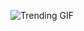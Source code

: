 
<!-- GIF_SECTION -->
![Trending GIF](https://media0.giphy.com/media/v1.Y2lkPThiYjIxNzcyc2ZlNTZ0a3dsZW4wNHBzdWl0cDFvMXVvemFnaXl2N2o1NnB5eHk0MyZlcD12MV9naWZzX3NlYXJjaCZjdD1n/rplvK3z0IzLqBxVJWk/giphy.gif)
<!-- END_GIF_SECTION -->
